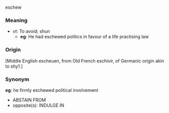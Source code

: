eschew
### Meaning
+ _vt_: To avoid; shun
	+ __eg__: He had eschewed politics in favour of a life practising law

### Origin

[Middle English escheuen, from Old French eschivir, of Germanic origin akin to shy1.]

### Synonym

__eg__: he firmly eschewed political involvement

+ ABSTAIN FROM
+ opposite(s): INDULGE IN


